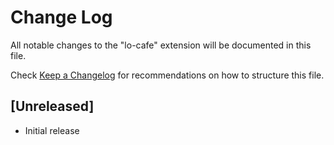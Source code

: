 # Change Log

All notable changes to the "lo-cafe" extension will be documented in this file.

Check [Keep a Changelog](http://keepachangelog.com/) for recommendations on how to structure this file.

## [Unreleased]

- Initial release
